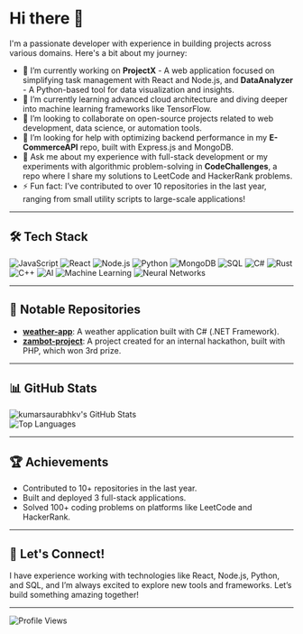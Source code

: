 # Hi there 👋

I'm a passionate developer with experience in building projects across various domains. Here's a bit about my journey:

- 🔭 I’m currently working on **ProjectX** - A web application focused on simplifying task management with React and Node.js, and **DataAnalyzer** - A Python-based tool for data visualization and insights.  
- 🌱 I’m currently learning advanced cloud architecture and diving deeper into machine learning frameworks like TensorFlow.  
- 👯 I’m looking to collaborate on open-source projects related to web development, data science, or automation tools.  
- 🤔 I’m looking for help with optimizing backend performance in my **E-CommerceAPI** repo, built with Express.js and MongoDB.  
- 💬 Ask me about my experience with full-stack development or my experiments with algorithmic problem-solving in **CodeChallenges**, a repo where I share my solutions to LeetCode and HackerRank problems.  
- ⚡ Fun fact: I’ve contributed to over 10 repositories in the last year, ranging from small utility scripts to large-scale applications!

---

## 🛠️ Tech Stack

![JavaScript](https://img.shields.io/badge/-JavaScript-F7DF1E?style=flat-square&logo=javascript&logoColor=black)
![React](https://img.shields.io/badge/-React-61DAFB?style=flat-square&logo=react&logoColor=black)
![Node.js](https://img.shields.io/badge/-Node.js-339933?style=flat-square&logo=node.js&logoColor=white)
![Python](https://img.shields.io/badge/-Python-3776AB?style=flat-square&logo=python&logoColor=white)
![MongoDB](https://img.shields.io/badge/-MongoDB-47A248?style=flat-square&logo=mongodb&logoColor=white)
![SQL](https://img.shields.io/badge/-SQL-4479A1?style=flat-square&logo=postgresql&logoColor=white)
![C#](https://img.shields.io/badge/-C%23-239120?style=flat-square&logo=c-sharp&logoColor=white)
![Rust](https://img.shields.io/badge/-Rust-CE422B?style=flat-square&logo=rust&logoColor=white)
![C++](https://img.shields.io/badge/-C++-00599C?style=flat-square&logo=c%2B%2B&logoColor=white)
![AI](https://img.shields.io/badge/-AI-FF6F61?style=flat-square&logo=artificial-intelligence&logoColor=white)
![Machine Learning](https://img.shields.io/badge/-Machine%20Learning-00CED1?style=flat-square&logo=machine-learning&logoColor=white)
![Neural Networks](https://img.shields.io/badge/-Neural%20Networks-4682B4?style=flat-square&logo=neural-network&logoColor=white)

---

## 🌟 Notable Repositories

<!-- TODO: Update this section to reflect actual public repositories (weather-app, zambot-project) and add carla project once a repository is created 
- **[TaskManagerApp](https://github.com/kumarsaurabhkv/TaskManagerApp)**: A productivity app with real-time collaboration features.  
- **[ML_Model_Experiments](https://github.com/kumarsaurabhkv/ML_Model_Experiments)**: A collection of machine learning models I’ve built for predictive analysis.  
- **[PortfolioWebsite](https://github.com/kumarsaurabhkv/PortfolioWebsite)**: My personal portfolio site, designed with HTML, CSS, and JavaScript.  
- **[E-CommerceAPI](https://github.com/kumarsaurabhkv/E-CommerceAPI)**: A RESTful API for an e-commerce platform, built with Express.js and MongoDB.  
- **[CodeChallenges](https://github.com/kumarsaurabhkv/CodeChallenges)**: My solutions to algorithmic problems from LeetCode and HackerRank.

-->
- **[weather-app](https://github.com/kumarsaurabhkv/weather-app)**: A weather application built with C# (.NET Framework).
- **[zambot-project](https://github.com/kumarsaurabhkv/zambot-project)**: A project created for an internal hackathon, built with PHP, which won 3rd prize.
---
## 📊 GitHub Stats

![kumarsaurabhkv's GitHub Stats](https://github-readme-stats.vercel.app/api?username=kumarsaurabhkv&show_icons=true&theme=radical)  
![Top Languages](https://github-readme-stats.vercel.app/api/top-langs/?username=kumarsaurabhkv&layout=compact&theme=radical)

---

## 🏆 Achievements

- Contributed to 10+ repositories in the last year.  
- Built and deployed 3 full-stack applications.  
- Solved 100+ coding problems on platforms like LeetCode and HackerRank.

---

## 🚀 Let's Connect!

I have experience working with technologies like React, Node.js, Python, and SQL, and I’m always excited to explore new tools and frameworks. Let’s build something amazing together!

---

![Profile Views](https://komarev.com/ghpvc/?username=kumarsaurabhkv&color=blue)
